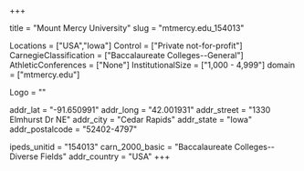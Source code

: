
+++

title = "Mount Mercy University"
slug = "mtmercy.edu_154013"

Locations = ["USA","Iowa"]
Control = ["Private not-for-profit"]
CarnegieClassification = ["Baccalaureate Colleges--General"]
AthleticConferences = ["None"]
InstitutionalSize = ["1,000 - 4,999"]
domain = ["mtmercy.edu"]

Logo = ""

addr_lat = "-91.650991"
addr_long = "42.001931"
addr_street = "1330 Elmhurst Dr NE"
addr_city = "Cedar Rapids"
addr_state = "Iowa"
addr_postalcode = "52402-4797"

ipeds_unitid = "154013"
carn_2000_basic = "Baccalaureate Colleges--Diverse Fields"
addr_country = "USA"
+++
    
